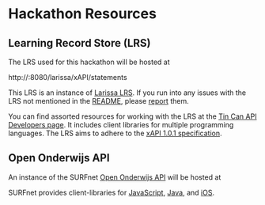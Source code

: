 # Hackathon Resources

## Learning Record Store (LRS)

The LRS used for this hackathon will be hosted at

http://<placeholder-1>:8080/larissa/xAPI/statements

This LRS is an instance of <a href="https://github.com/Apereo-Learning-Analytics-Initiative/Larissa">Larissa LRS</a>. If you run into any issues with the LRS not mentioned in the <a href="https://github.com/Apereo-Learning-Analytics-Initiative/Larissa/blob/master/README.md">README</a>, please <a href="https://github.com/Apereo-Learning-Analytics-Initiative/Larissa/issues">report</a> them.

You can find assorted resources for working with the LRS at the <a href="http://tincanapi.com/page-developers/"> Tin Can API Developers page</a>. It includes client libraries for multiple programming languages. The LRS aims to adhere to the <a href="https://github.com/adlnet/xAPI-Spec/blob/1.0.1/xAPI.md">xAPI 1.0.1 specification</a>.



## Open Onderwijs API

An instance of the SURFnet <a href="https://github.com/SURFnet/OpenOnderwijsAPI">Open Onderwijs API</a> will be hosted at

<placeholder-2>

SURFnet provides client-libraries for <a href="https://github.com/SURFnet/OpenOnderwijsAPI-js">JavaScript</a>, <a href="https://github.com/SURFnet/OpenOnderwijsAPI-java">Java</a>, and <a href="https://github.com/SURFnet/OpenOnderwijsAPI-ios">iOS</a>.

